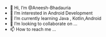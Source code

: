 - 👋 Hi, I’m @Aneesh-Bhadauria
- 👀 I’m interested in Android Development 
- 🌱 I’m currently learning Java , Kotlin,Android
- 💞️ I’m looking to collaborate on ...
- 📫 How to reach me ...

<!---
Aneesh-Bhadauria/Aneesh-Bhadauria is a ✨ special ✨ repository because its `README.md` (this file) appears on your GitHub profile.
You can click the Preview link to take a look at your changes.
--->
